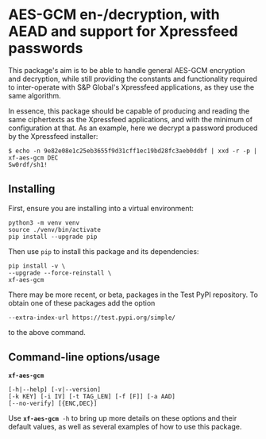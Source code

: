 
# AES-GCM en-/decryption, with AEAD and support for Xpressfeed passwords

This package's aim is to be able to handle general AES-GCM encryption and decryption, while still providing the constants and functionality required to inter-operate with S&P Global's Xpressfeed applications, as they use the same algorithm.

In essence, this package should be capable of producing and reading the same ciphertexts as the Xpressfeed applications, and with the minimum of configuration at that. As an example, here we decrypt a password produced by the Xpressfeed installer:

````
$ echo -n 9e82e08e1c25eb3655f9d31cff1ec19bd28fc3aeb0ddbf | xxd -r -p | xf-aes-gcm DEC
Sw0rdf/sh1!
````

## Installing

First, ensure you are installing into a virtual environment:

    python3 -m venv venv
    source ./venv/bin/activate
    pip install --upgrade pip

Then use `pip` to install this package and its dependencies:

    pip install -v \
    --upgrade --force-reinstall \
    xf-aes-gcm

There may be more recent, or beta, packages in the Test PyPI repository. To obtain one of these packages add the option

    --extra-index-url https://test.pypi.org/simple/

to the above command.

## Command-line options/usage

**`xf-aes-gcm`**

    [-h|--help] [-v|--version]
    [-k KEY] [-i IV] [-t TAG_LEN] [-f [F]] [-a AAD]
    [--no-verify] [{ENC,DEC}]

Use **`xf-aes-gcm`**` -h` to bring up more details on these options and their default values, as well as several examples of how to use this package.